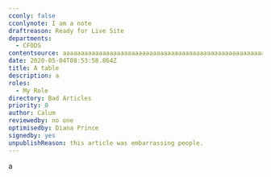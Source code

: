```yaml
---
cconly: false
cconlynote: I am a note
draftreason: Ready for Live Site
departments:
  - CFODS
contentsource: aaaaaaaaaaaaaaaaaaaaaaaaaaaaaaaaaaaaaaaaaaaaaaaaaaaaaaaaaaaaaaaaaaaaaaaaaaaaaaaaaaaaaaaaaaaaaaaaaaaaaaaaaaaaaaaaaaaaaaaaaaaaaaaaaaaaaaaaaaaaaaaaaaaaaaaaaaaaaaaaaaaaaaaaaaaaaaaaaaaaaaaaaaaaaaaaaaaaaaaaaaaaaaaaaaaaaaaaaaaaaaaaaaaaaaaaaaaaaaaaaaaaaaaaaaaaaaaaaaaaaaaaaaaaaaaaaaaaaaaaaaaaaa
date: 2020-05-04T08:53:58.864Z
title: A table
description: a
roles:
  - My Role
directory: Bad Articles
priority: 0
author: Calum
reviewedby: no one
optimisedby: Diana Prince
signedby: yes
unpublishReason: this article was embarrassing people.
---
```

a